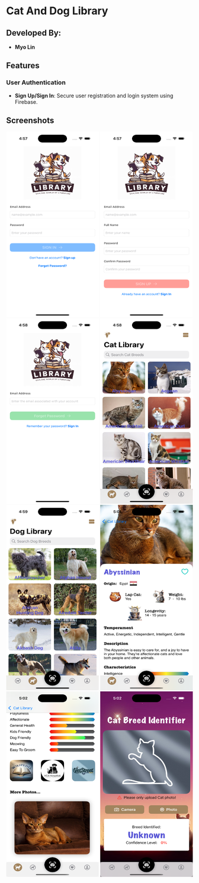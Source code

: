 # Cat And Dog Library

## Developed By:

- **Myo Lin**

## Features

### User Authentication
- **Sign Up/Sign In**: Secure user registration and login system using Firebase.

## Screenshots

<img src="https://github.com/myolin/CatAndDogLibrary/blob/main/Screenshot/Screenshot-1.png" alt="Screenshot-1" width="250" height="500"/>

<img src="https://github.com/myolin/CatAndDogLibrary/blob/main/Screenshot/Screenshot-2.png" alt="Screenshot-2" width="250" height="500"/>

<img src="https://github.com/myolin/CatAndDogLibrary/blob/main/Screenshot/Screenshot-3.png" alt="Screenshot-3" width="250" height="500"/>

<img src="https://github.com/myolin/CatAndDogLibrary/blob/main/Screenshot/Screenshot-4.png" alt="Screenshot-4" width="250" height="500"/>

<img src="https://github.com/myolin/CatAndDogLibrary/blob/main/Screenshot/Screenshot-5.png" alt="Screenshot-5" width="250" height="500"/>

<img src="https://github.com/myolin/CatAndDogLibrary/blob/main/Screenshot/Screenshot-6.png" alt="Screenshot-6" width="250" height="500"/>

<img src="https://github.com/myolin/CatAndDogLibrary/blob/main/Screenshot/Screenshot-7.png" alt="Screenshot-7" width="250" height="500"/>

<img src="https://github.com/myolin/CatAndDogLibrary/blob/main/Screenshot/Screenshot-8.png" alt="Screenshot-8" width="250" height="500"/>
